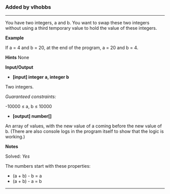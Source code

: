 ### Added by vlhobbs

---
You have two integers, a and b. You want to swap these two integers without using a third temporary value to hold the value of these integers. 

**Example**

If a = 4 and b = 20, at the end of the program, a = 20 and b = 4.

**Hints**
None

**Input/Output**

- **[input] integer a, integer b**

Two integers.

*Guaranteed constraints:*

-10000 ≤ a, b ≤ 10000

-    **[output] number[]**

An array of values, with the new value of a coming before the new value of b. (There are also console logs in the program itself to show that the logic is working.)

**Notes**

Solved: *Yes*

The numbers start with these properties:
- (a + b) - b = a
- (a + b) - a = b

---